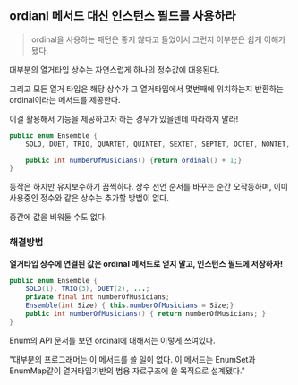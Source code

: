 ## ordianl 메서드 대신 인스턴스 필드를 사용하라

> ordinal을 사용하는 패턴은 좋지 않다고 들었어서 그런지 이부분은 쉽게 이해가 됐다.

대부분의 열거타입 상수는 자연스럽게 하나의 정수값에 대응된다.

그리고 모든 열거 타입은 해당 상수가 그 열거타입에서 몇번째에 위치하는지 반환하는 ordinal이라는 메서드를 제공한다.

이걸 활용해서 기능을 제공하고자 하는 경우가 있을텐데 따라하지 말라!

```java
public enum Ensemble {
    SOLO, DUET, TRIO, QUARTET, QUINTET, SEXTET, SEPTET, OCTET, NONTET, DECTET;

    public int numberOfMusicians() {return ordinal() + 1;}
}
```

동작은 하지만 유지보수하기 끔찍하다. 상수 선언 순서를 바꾸는 순간 오작동하며, 이미 사용중인 정수와 같은 상수는 추가할 방법이 없다.

중간에 값을 비워둘 수도 없다.

### 해결방법

**열거타입 상수에 연결된 값은 ordinal 메서드로 얻지 말고, 인스턴스 필드에 저장하자!**

```java
public enum Ensemble {
    SOLO(1), TRIO(3), DUET(2), ...;
    private final int numberOfMusicians;
    Ensemble(int Size) { this.numberOfMusicians = Size;}
    public int numberOfMusicians() { return numberOfMusicians; }
}
```
Enum의 API 문서를 보면 ordinal에 대해서는 이렇게 쓰여있다.

"대부분의 프로그래머는 이 메서드를 쓸 일이 없다. 이 메서드는 EnumSet과 EnumMap같이 열거타입기반의 범용 자료구조에 쓸 목적으로 설계됐다."